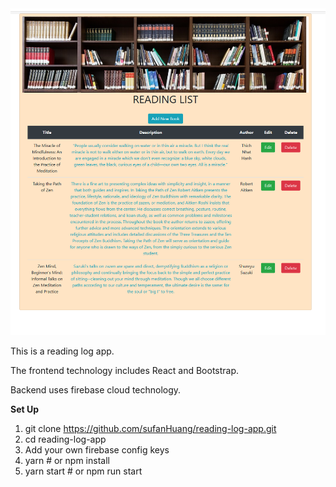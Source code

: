  
 <div align="center">
     <img src="/public/screenshot.png" width="700px"</img> 
 </div>

This is a reading log app.

The frontend technology includes React and Bootstrap. 

Backend uses firebase cloud technology.

**Set Up**
1. git clone https://github.com/sufanHuang/reading-log-app.git
2. cd reading-log-app
3. Add your own firebase config keys
4. yarn # or npm install
5. yarn start # or npm run start
